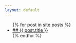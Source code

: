 ```yaml
---
layout: default
---
```


<ul>
  {% for post in site.posts %}
    <li>
      <a href="{{ post.url }}">## {{ post.title }}</a>
    </li>
  {% endfor %}
</ul>